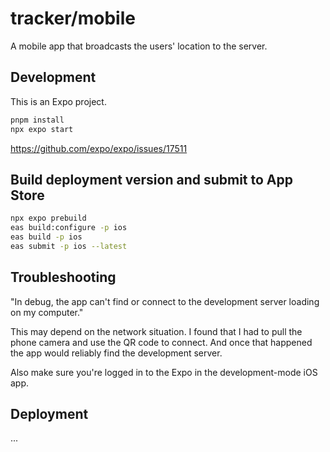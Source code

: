 # tracker/mobile

A mobile app that broadcasts the users' location to the server.

## Development

This is an Expo project.

```bash
pnpm install
npx expo start
```

https://github.com/expo/expo/issues/17511

## Build deployment version and submit to App Store

```bash
npx expo prebuild
eas build:configure -p ios
eas build -p ios
eas submit -p ios --latest
```

## Troubleshooting

"In debug, the app can't find or connect to the development server loading on my computer."

This may depend on the network situation. I found that I had to pull the phone camera and use the QR code to connect. And once that happened the app would reliably find the development server.

Also make sure you're logged in to the Expo in the development-mode iOS app.

## Deployment

...
